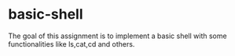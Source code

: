 # basic-shell

The goal of this assignment is to implement a basic shell with some functionalities like ls,cat,cd and others.
